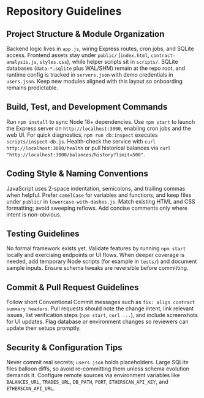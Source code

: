 # Repository Guidelines

## Project Structure & Module Organization
Backend logic lives in `app.js`, wiring Express routes, cron jobs, and SQLite access. Frontend assets stay under `public/` (`index.html`, `contract-analysis.js`, `styles.css`), while helper scripts sit in `scripts/`. SQLite databases (`data-*.sqlite` plus WAL/SHM) remain at the repo root, and runtime config is tracked in `servers.json` with demo credentials in `users.json`. Keep new modules aligned with this layout so onboarding remains predictable.

## Build, Test, and Development Commands
Run `npm install` to sync Node 18+ dependencies. Use `npm start` to launch the Express server on `http://localhost:3000`, enabling cron jobs and the web UI. For quick diagnostics, `npm run db:inspect` executes `scripts/inspect-db.js`. Health-check the service with `curl http://localhost:3000/health` or pull historical balances via `curl "http://localhost:3000/balances/history?limit=500"`.

## Coding Style & Naming Conventions
JavaScript uses 2-space indentation, semicolons, and trailing commas when helpful. Prefer `camelCase` for variables and functions, and keep files under `public/` in `lowercase-with-dashes.js`. Match existing HTML and CSS formatting; avoid sweeping reflows. Add concise comments only where intent is non-obvious.

## Testing Guidelines
No formal framework exists yet. Validate features by running `npm start` locally and exercising endpoints or UI flows. When deeper coverage is needed, add temporary Node scripts (for example in `tests/`) and document sample inputs. Ensure schema tweaks are reversible before committing.

## Commit & Pull Request Guidelines
Follow short Conventional Commit messages such as `fix: align contract summary headers`. Pull requests should note the change intent, link relevant issues, list verification steps (`npm start`, `curl ...`), and include screenshots for UI updates. Flag database or environment changes so reviewers can update their setups promptly.

## Security & Configuration Tips
Never commit real secrets; `users.json` holds placeholders. Large SQLite files balloon diffs, so avoid re-committing them unless schema evolution demands it. Configure remote sources via environment variables like `BALANCES_URL`, `TRADES_URL`, `DB_PATH`, `PORT`, `ETHERSCAN_API_KEY`, and `ETHERSCAN_API_URL`.
